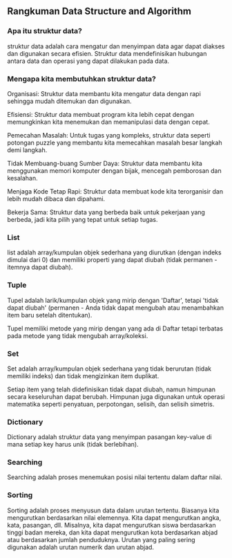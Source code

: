 ## Rangkuman Data Structure and Algorithm

### Apa itu struktur data?
struktur data adalah cara mengatur dan menyimpan data agar dapat diakses dan digunakan secara efisien.
Struktur data mendefinisikan hubungan antara data dan operasi yang dapat dilakukan pada data.

### Mengapa kita membutuhkan struktur data?
Organisasi: Struktur data membantu kita mengatur data dengan rapi sehingga mudah ditemukan dan digunakan.

Efisiensi: Struktur data membuat program kita lebih cepat dengan memungkinkan kita menemukan dan memanipulasi data dengan cepat.

Pemecahan Masalah: Untuk tugas yang kompleks, struktur data seperti potongan puzzle yang membantu kita memecahkan masalah besar langkah demi langkah.

Tidak Membuang-buang Sumber Daya: Struktur data membantu kita menggunakan memori komputer dengan bijak, mencegah pemborosan dan kesalahan.

Menjaga Kode Tetap Rapi: Struktur data membuat kode kita terorganisir dan lebih mudah dibaca dan dipahami.

Bekerja Sama: Struktur data yang berbeda baik untuk pekerjaan yang berbeda, jadi kita pilih yang tepat untuk setiap tugas.

### List
list adalah array/kumpulan objek sederhana yang diurutkan (dengan indeks dimulai dari 0) dan memiliki properti yang dapat diubah (tidak permanen - itemnya dapat diubah).

### Tuple
Tupel adalah larik/kumpulan objek yang mirip dengan 'Daftar', tetapi 'tidak dapat diubah' (permanen - Anda tidak dapat mengubah atau menambahkan item baru setelah ditentukan).

Tupel memiliki metode yang mirip dengan yang ada di Daftar tetapi terbatas pada metode yang tidak mengubah array/koleksi.

### Set
Set adalah array/kumpulan objek sederhana yang tidak berurutan (tidak memiliki indeks) dan tidak mengizinkan item duplikat.

Setiap item yang telah didefinisikan tidak dapat diubah, namun himpunan secara keseluruhan dapat berubah. Himpunan juga digunakan untuk operasi matematika seperti penyatuan, perpotongan, selisih, dan selisih simetris.

### Dictionary
Dictionary adalah struktur data yang menyimpan pasangan key-value di mana setiap key harus unik (tidak berlebihan).

### Searching
Searching adalah proses menemukan posisi nilai tertentu dalam daftar nilai.

### Sorting
Sorting adalah proses menyusun data dalam urutan tertentu. Biasanya kita mengurutkan berdasarkan nilai elemennya. Kita dapat mengurutkan angka, kata, pasangan, dll. Misalnya, kita dapat mengurutkan siswa berdasarkan tinggi badan mereka, dan kita dapat mengurutkan kota berdasarkan abjad atau berdasarkan jumlah penduduknya. Urutan yang paling sering digunakan adalah urutan numerik dan urutan abjad.